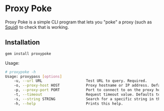 # Proxy Poke

Proxy Poke is a simple CLI program that lets you "poke" a proxy (such as [Squid](https://www.squid-cache.org/)) to check that is working.


## Installation

```bash
gem install proxypoke
```

Usage:

```bash 
# proxypoke -h
Usage: proxypass [options]
    -u, --url URL                    Test URL to query. Required.
    -o, --proxy-host HOST            Proxy hostname or IP address. Defaults to 'localhost'.
    -p, --proxy-port PORT            Port to connect to on the proxy host. Defaults to 3128.
    -t, --timeout                    Request timeout value. Defaults to 3 seconds
    -s, --string STRING              Search for a specific string in the response body
    -h, --help                       Prints this help.
``` 

